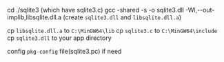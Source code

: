 cd ./sqlite3 (which have sqlite3.c)
gcc -shared -s -o sqlite3.dll -Wl,--out-implib,libsqlite.dll.a 
(create `sqlite3.dll` and `libsqlite.dll.a`)

cp `libsqlite.dll.a` to `C:\MinGW64\lib`
cp `sqlite3.c` to `C:\MinGW64\include`
cp `sqlite3.dll` to your app directory 


config `pkg-config` file(sqlite3.pc) if need


